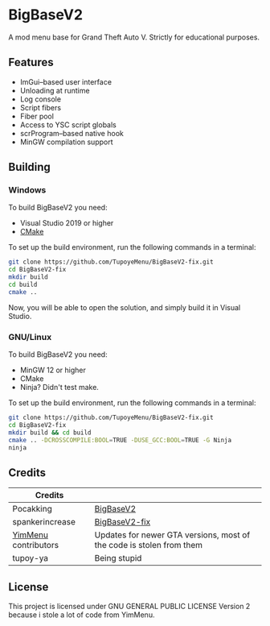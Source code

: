 # BigBaseV2
A mod menu base for Grand Theft Auto V.
Strictly for educational purposes.

## Features
* ImGui–based user interface
* Unloading at runtime
* Log console
* Script fibers
* Fiber pool
* Access to YSC script globals
* scrProgram–based native hook
* MinGW compilation support


## Building

### Windows
To build BigBaseV2 you need:

* Visual Studio 2019 or higher
* [CMake](https://cmake.org/download)

To set up the build environment, run the following commands in a terminal:
```bash
git clone https://github.com/TupoyeMenu/BigBaseV2-fix.git
cd BigBaseV2-fix
mkdir build
cd build
cmake ..
```
Now, you will be able to open the solution, and simply build it in Visual Studio.

### GNU/Linux
To build BigBaseV2 you need:

* MinGW 12 or higher
* CMake
* Ninja? Didn't test make.

To set up the build environment, run the following commands in a terminal:
```bash
git clone https://github.com/TupoyeMenu/BigBaseV2-fix.git
cd BigBaseV2-fix
mkdir build && cd build
cmake .. -DCROSSCOMPILE:BOOL=TRUE -DUSE_GCC:BOOL=TRUE -G Ninja
ninja
```

## Credits
| Credits |         |
| ------- | ------- |
| Pocakking         | [BigBaseV2](https://github.com/Pocakking/BigBaseV2)         |
| spankerincrease   | [BigBaseV2-fix](https://bitbucket.org/gir489/bigbasev2-fix) |
| [YimMenu](https://github.com/YimMenu/YimMenu) contributors | Updates for newer GTA versions, most of the code is stolen from them |
| tupoy-ya          | Being stupid |

## License
This project is licensed under GNU GENERAL PUBLIC LICENSE Version 2 because i stole a lot of code from YimMenu.